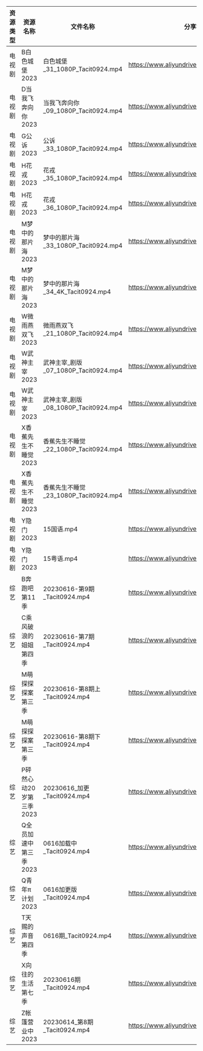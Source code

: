 | 资源类型 | 资源名称            | 文件名称                           | 分享链接                                      | 更新时间       |
| ---- | --------------- | ------------------------------ | ----------------------------------------- | ---------- |
| 电视剧  | B白色城堡2023       | 白色城堡_31_1080P_Tacit0924.mp4    | https://www.aliyundrive.com/s/RaWxk24QWV6 | 2023-06-17 |
| 电视剧  | D当我飞奔向你2023     | 当我飞奔向你_09_1080P_Tacit0924.mp4  | https://www.aliyundrive.com/s/YhMD33vkgca | 2023-06-17 |
| 电视剧  | G公诉2023         | 公诉_33_1080P_Tacit0924.mp4      | https://www.aliyundrive.com/s/SKq7GkiMEWX | 2023-06-17 |
| 电视剧  | H花戎2023         | 花戎_35_1080P_Tacit0924.mp4      | https://www.aliyundrive.com/s/DsKqmGre9hn | 2023-06-17 |
| 电视剧  | H花戎2023         | 花戎_36_1080P_Tacit0924.mp4      | https://www.aliyundrive.com/s/DsKqmGre9hn | 2023-06-17 |
| 电视剧  | M梦中的那片海2023     | 梦中的那片海_33_1080P_Tacit0924.mp4  | https://www.aliyundrive.com/s/FuXhJiJpMjf | 2023-06-17 |
| 电视剧  | M梦中的那片海2023     | 梦中的那片海_34_4K_Tacit0924.mp4     | https://www.aliyundrive.com/s/FuXhJiJpMjf | 2023-06-17 |
| 电视剧  | W微雨燕双飞2023      | 微雨燕双飞_21_1080P_Tacit0924.mp4   | https://www.aliyundrive.com/s/Uvq8Q8wJXgg | 2023-06-17 |
| 电视剧  | W武神主宰2023       | 武神主宰_剧版_07_1080P_Tacit0924.mp4 | https://www.aliyundrive.com/s/ob4cvT33feM | 2023-06-17 |
| 电视剧  | W武神主宰2023       | 武神主宰_剧版_08_1080P_Tacit0924.mp4 | https://www.aliyundrive.com/s/ob4cvT33feM | 2023-06-17 |
| 电视剧  | X香蕉先生不睡觉2023    | 香蕉先生不睡觉_22_1080P_Tacit0924.mp4 | https://www.aliyundrive.com/s/sDMpNaeEsz3 | 2023-06-17 |
| 电视剧  | X香蕉先生不睡觉2023    | 香蕉先生不睡觉_23_1080P_Tacit0924.mp4 | https://www.aliyundrive.com/s/sDMpNaeEsz3 | 2023-06-17 |
| 电视剧  | Y隐门2023         | 15国语.mp4                       | https://www.aliyundrive.com/s/3hQ1KUe4HeE | 2023-06-17 |
| 电视剧  | Y隐门2023         | 15粤语.mp4                       | https://www.aliyundrive.com/s/3hQ1KUe4HeE | 2023-06-17 |
| 综艺   | B奔跑吧第11季        | 20230616-第9期_Tacit0924.mp4     | https://www.aliyundrive.com/s/T8hYCsGLYpy | 2023-06-17 |
| 综艺   | C乘风破浪的姐姐第四季     | 20230616-第7期_Tacit0924.mp4     | https://www.aliyundrive.com/s/PtzrForHMqQ | 2023-06-17 |
| 综艺   | M萌探探探案第三季       | 20230616-第8期上_Tacit0924.mp4    | https://www.aliyundrive.com/s/S7KWk25DgnD | 2023-06-17 |
| 综艺   | M萌探探探案第三季       | 20230616-第8期下_Tacit0924.mp4    | https://www.aliyundrive.com/s/S7KWk25DgnD | 2023-06-17 |
| 综艺   | P砰然心动20岁第三季2023 | 20230616_加更_Tacit0924.mp4      | https://www.aliyundrive.com/s/vX9oHZyPy6Y | 2023-06-17 |
| 综艺   | Q全员加速中第三季2023   | 0616加载中_Tacit0924.mp4          | https://www.aliyundrive.com/s/rnxNhpiZpVu | 2023-06-17 |
| 综艺   | Q青年π计划2023      | 0616加更版_Tacit0924.mp4          | https://www.aliyundrive.com/s/PReFQ8C6eAn | 2023-06-17 |
| 综艺   | T天赐的声音第四季       | 0616期_Tacit0924.mp4            | https://www.aliyundrive.com/s/gvD56pLsuyk | 2023-06-17 |
| 综艺   | X向往的生活第七季       | 20230616期_Tacit0924.mp4        | https://www.aliyundrive.com/s/82ytPLytcAd | 2023-06-17 |
| 综艺   | Z帐篷营业中2023      | 20230614_第8期_Tacit0924.mp4     | https://www.aliyundrive.com/s/kuFKKtM2Nz1 | 2023-06-17 |
